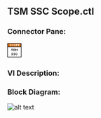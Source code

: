 ## **TSM SSC Scope.ctl**
### Connector Pane:
![alt text](/docs/images/Instrument%20Control/Scope/Pin%20Map/TSM%20SSC%20Scope.ctlc.png "TSM SSC Scope.ctl connector pane")

### VI Description:


### Block Diagram:
![alt text](/docs/images/Instrument%20Control/Scope/Pin%20Map/TSM%20SSC%20Scope.ctld.png "TSM SSC Scope.ctl block diagram")
